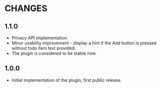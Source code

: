 # CHANGES #

## 1.1.0 ##

* Privacy API implementation.
* Minor usability improvement - display a hint if the Add button is pressed without
  todo item text provided.
* The plugin is considered to be stable now.

## 1.0.0 ##

* Initial implementation of the plugin, first public release.
